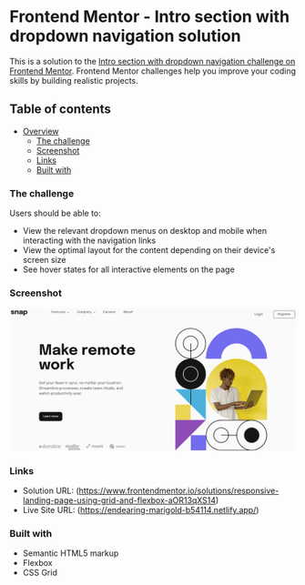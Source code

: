 # Frontend Mentor - Intro section with dropdown navigation solution

This is a solution to the [Intro section with dropdown navigation challenge on Frontend Mentor](https://www.frontendmentor.io/challenges/intro-section-with-dropdown-navigation-ryaPetHE5). Frontend Mentor challenges help you improve your coding skills by building realistic projects. 

## Table of contents

- [Overview](#overview)
  - [The challenge](#the-challenge)
  - [Screenshot](#screenshot)
  - [Links](#links)
  - [Built with](#built-with)

### The challenge

Users should be able to:

- View the relevant dropdown menus on desktop and mobile when interacting with the navigation links
- View the optimal layout for the content depending on their device's screen size
- See hover states for all interactive elements on the page

### Screenshot

![](images/screenshot.png)

### Links

- Solution URL: (https://www.frontendmentor.io/solutions/responsive-landing-page-using-grid-and-flexbox-aOR13qXS14)
- Live Site URL: (https://endearing-marigold-b54114.netlify.app/)


### Built with

- Semantic HTML5 markup
- Flexbox
- CSS Grid

